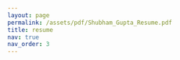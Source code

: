 ```yaml
---
layout: page
permalink: /assets/pdf/Shubham_Gupta_Resume.pdf
title: resume
nav: true
nav_order: 3
---
```

